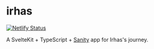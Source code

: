 # irhas

[![Netlify Status](https://api.netlify.com/api/v1/badges/1e2e0b01-cfb1-46f6-8778-6ae95469d0c0/deploy-status)](https://app.netlify.com/sites/chic-pasca-388adb/deploys)

A SvelteKit + TypeScript + [Sanity](https://www.sanity.io/) app for Irhas's journey.
